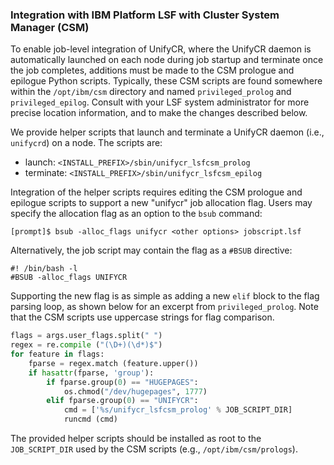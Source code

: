 ### Integration with IBM Platform LSF with Cluster System Manager (CSM)

To enable job-level integration of UnifyCR, where the UnifyCR daemon
is automatically launched on each node during job startup and
terminate once the job completes, additions must be made
to the CSM prologue and epilogue Python scripts. Typically,
these CSM scripts are found somewhere within the `/opt/ibm/csm`
directory and named `privileged_prolog` and `privileged_epilog`.
Consult with your LSF system administrator for more precise location
information, and to make the changes described below.

We provide helper scripts that launch and terminate a UnifyCR daemon
(i.e., `unifycrd`) on a node. The scripts are:
* launch: `<INSTALL_PREFIX>/sbin/unifycr_lsfcsm_prolog`
* terminate: `<INSTALL_PREFIX>/sbin/unifycr_lsfcsm_epilog`

Integration of the helper scripts requires editing the CSM prologue and
epilogue scripts to support a new "unifycr" job allocation flag.
Users may specify the allocation flag as an option to the `bsub`
command:
```shell
[prompt]$ bsub -alloc_flags unifycr <other options> jobscript.lsf
```
Alternatively, the job script may contain the flag as a `#BSUB`
directive:
```shell
#! /bin/bash -l
#BSUB -alloc_flags UNIFYCR
```

Supporting the new flag is as simple as adding a new `elif` block to
the flag parsing loop, as shown below for an excerpt from
`privileged_prolog`. Note that the CSM scripts use uppercase strings
for flag comparison.

```python
flags = args.user_flags.split(" ")
regex = re.compile ("(\D+)(\d*)$")
for feature in flags:
    fparse = regex.match (feature.upper())
    if hasattr(fparse, 'group'):
        if fparse.group(0) == "HUGEPAGES":
            os.chmod("/dev/hugepages", 1777)
        elif fparse.group(0) == "UNIFYCR":
            cmd = ['%s/unifycr_lsfcsm_prolog' % JOB_SCRIPT_DIR]
            runcmd (cmd)
```

The provided helper scripts should be installed as root to the
`JOB_SCRIPT_DIR` used by the CSM scripts (e.g., `/opt/ibm/csm/prologs`).


